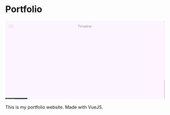 # Portfolio
![OoperFrontEnd](src/assets/projects/portfolio.gif)

This is my portfolio website. Made with VueJS.